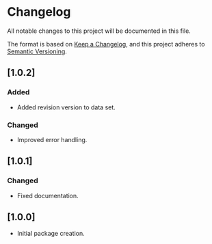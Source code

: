 # Changelog

All notable changes to this project will be documented in this file.

The format is based on [Keep a Changelog](https://keepachangelog.com/en/1.0.0/),
and this project adheres to [Semantic Versioning](https://semver.org/spec/v2.0.0.html).

## [1.0.2]

### Added

- Added revision version to data set.

### Changed

- Improved error handling.

## [1.0.1]

### Changed

- Fixed documentation.

## [1.0.0]

- Initial package creation.